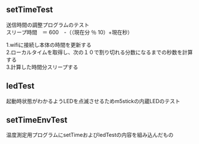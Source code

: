 ## setTimeTest
送信時間の調整プログラムのテスト  
スリープ時間　＝ 600　-（（現在分 ％ 10）+現在秒）  

1.wifiに接続し本体の時間を更新する  
2.ローカルタイムを取得し、次の１０で割り切れる分数になるまでの秒数を計算する  
3.計算した時間分スリープする  

## ledTest
起動時状態がわかるようLEDを点滅させるためm5stickの内蔵LEDのテスト

## setTimeEnvTest
温度測定用プログラムにsetTimeおよびledTestの内容を組み込んだもの